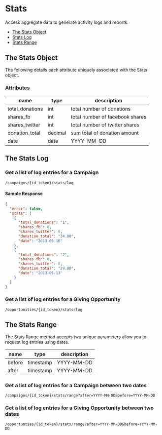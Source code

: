# Stats

Access aggregate data to generate activity logs and reports.

- [The Stats Object](#the-stats-object)
- [Stats Log](#stats-log)
- [Stats Range](#stats-range)

## The Stats Object

The following details each attribute uniquely associated with the Stats object.

### Attributes

name | type | description
------- | ----- | ------------
total_donations | int | total number of donations
shares_fb | int | total number of facebook shares
shares_twitter | int | total number of twitter shares
donation_total | decimal | sum total of donation amount
date | date | YYYY-MM-DD


## The Stats Log

### Get a list of log entries for a Campaign

	/campaigns/{id_token}/stats/log

#### Sample Response

```json
{
  "error": false,
  "stats": [
    {
      "total_donations": "1",
      "shares_fb": 0,
      "shares_twitter": 0,
      "donation_total": "34.00",
      "date": "2013-05-16"
    },
    {
      "total_donations": "2",
      "shares_fb": 0,
      "shares_twitter": 0,
      "donation_total": "29.00",
      "date": "2013-05-13"
    }
  ]
}
```
### Get a list of log entries for a Giving Opportunity

	/opportunities/{id_token}/stats/log

## The Stats Range

The Stats Range method accepts two unique parameters allow you to request log entries using dates.

name | type | description
------- | ----- | ------------
before | timestamp | YYYY-MM-DD
after | timestamp | YYYY-MM-DD

### Get a list of log entries for a Campaign between two dates

	/campaigns/{id_token}/stats/range?after=YYYY-MM-DD&before=YYYY-MM-DD

### Get a list of log entries for a Giving Opportunity between two dates

	/opportunties/{id_token}/stats/range?after=YYYY-MM-DD&before=YYYY-MM-DD
